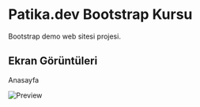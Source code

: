 # Patika.dev Bootstrap Kursu

Bootstrap demo web sitesi projesi.

## Ekran Görüntüleri

Anasayfa

![Preview](https://i.hizliresim.com/3rezd0z.jpg)
